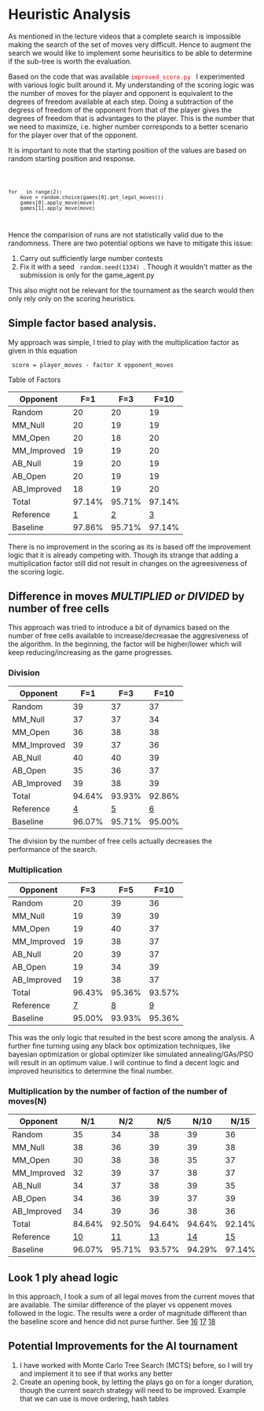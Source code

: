 # Heuristic Analysis

As mentioned in the lecture videos that a complete search is impossible making the search of the set of moves very difficult.
Hence to augment the search we would like to implement some heurisitics to be able to determine if the sub-tree is worth the
evaluation.
 
Based on the code that was available <code><span style="color:red">improved_score.py </span></code> I experimented with various 
logic built around it. My understanding of the scoring logic was the number of moves for the player and opponent  is equivalent
to the degrees of freedom available at each step. Doing a subtraction of the degress of freedom of the opponent from that of the
player gives the degrees of freedom that is advantages to the player. This is the number that we need to maximize, i.e. higher 
number corresponds to a better scenario for the player over that of the opponent. 

It is important to note that the starting position of the values are based on random starting position and response. 

<code>

    for _ in range(2):
        move = random.choice(games[0].get_legal_moves())
        games[0].apply_move(move)
        games[1].apply_move(move)
</code>

Hence the comparision of runs are not statistically valid due to the randomness. There are two potential options we have 
to mitigate this issue:
1. Carry out sufficiently large number contests
2. Fix it with a seed <code> random.seed(1334) </code>. Though it wouldn't matter as the submission is only for the game_agent.py 

This also might not be relevant for the tournament as the search would then only rely only on the scoring heuristics. 

## Simple factor based analysis. 

My approach was simple, I tried to play with the multiplication factor as given in this equation

<code> score = player_moves - <bold>factor</bold> X opponent_moves </code>

Table of Factors

| Opponent    | F=1                                                            | F=3                                                            | F=10                                                           |
|-------------|----------------------------------------------------------------|----------------------------------------------------------------|----------------------------------------------------------------|
| Random      | 20                                                             | 20                                                             | 19                                                             |
| MM_Null     | 20                                                             | 19                                                             | 19                                                             |
| MM_Open     | 20                                                             | 18                                                             | 20                                                             |
| MM_Improved | 19                                                             | 19                                                             | 20                                                             |
| AB_Null     | 19                                                             | 20                                                             | 19                                                             |
| AB_Open     | 20                                                             | 19                                                             | 19                                                             |
| AB_Improved | 18                                                             | 19                                                             | 20                                                             |
| Total       | 97.14%                                                         | 95.71%                                                         | 97.14%                                                         |
| Reference   | [1](https://gist.github.com/setuc/882a2e22ef43215a4103b866525a1ae9) | [2](https://gist.github.com/setuc/c0560d1b3dffca3b652b2f329568176c) | [3](https://gist.github.com/setuc/1d7570d7546735769cf0669664810edb) |
| Baseline    | 97.86%                                                         | 95.71%                                                         | 97.14%                                                         |

There is no improvement in the scoring as its is based off the improvement logic that it is already competing with. Though its 
strange that adding a multiplication factor still did not result in changes on the agreesiveness of the scoring logic. 

## Difference in moves *MULTIPLIED or DIVIDED* by number of free cells

This approach was tried to introduce a bit of dynamics based on the number of free cells available to increase/decreasae
the aggresiveness of the algorithm. In the beginning, the factor will be higher/lower which will keep reducing/increasing 
as the game progresses.  

### Division

| Opponent    | F=1                                                            | F=3                                                            | F=10                                                           |
|-------------|----------------------------------------------------------------|----------------------------------------------------------------|----------------------------------------------------------------|
| Random      | 39                                                             | 37                                                             | 37                                                             |
| MM_Null     | 37                                                             | 37                                                             | 34                                                             |
| MM_Open     | 36                                                             | 38                                                             | 38                                                             |
| MM_Improved | 39                                                             | 37                                                             | 36                                                             |
| AB_Null     | 40                                                             | 40                                                             | 39                                                             |
| AB_Open     | 35                                                             | 36                                                             | 37                                                             |
| AB_Improved | 39                                                             | 38                                                             | 39                                                             |
| Total       | 94.64%                                                         | 93.93%                                                         | 92.86%                                                         |
| Reference   | [4](https://gist.github.com/setuc/c9e443afb67e4dc3bda0055785d35ed3) | [5](https://gist.github.com/setuc/5b3151b458a90cb9fc7ccb6fcb576423) | [6](https://gist.github.com/setuc/cae5b6b4b25df67227f7413ad7438b2c) |
| Baseline    | 96.07%                                                         | 95.71%                                                         | 95.00%                                                         |

The division by the number of free cells actually decreases the performance of the search. 

### Multiplication

| Opponent    | F=3                                                            | F=5                                                            | F=10                                                           |
|-------------|----------------------------------------------------------------|----------------------------------------------------------------|----------------------------------------------------------------|
| Random      | 20                                                             | 39                                                             | 36                                                             |
| MM_Null     | 19                                                             | 39                                                             | 39                                                             |
| MM_Open     | 19                                                             | 40                                                             | 37                                                             |
| MM_Improved | 19                                                             | 38                                                             | 37                                                             |
| AB_Null     | 20                                                             | 39                                                             | 37                                                             |
| AB_Open     | 19                                                             | 34                                                             | 39                                                             |
| AB_Improved | 19                                                             | 38                                                             | 37                                                             |
| Total       | 96.43%                                                         | 95.36%                                                         | 93.57%                                                         |
| Reference   | [7](https://gist.github.com/setuc/11afc1db538a3e641a2dbb047a107e23) | [8](https://gist.github.com/setuc/43d0d789668f137c8e1128d2391a2e6e) | [9](https://gist.github.com/setuc/396391e4ecf68097cdd23310f8c66d01) |
| Baseline    | 95.00%                                                         | 93.93%                                                         | 95.36%                                                         |

This was the only logic that resulted in the best score among the analysis. A further fine turning using any black box 
optimization techniques, like bayesian optimization or global optimizer like simulated annealing/GAs/PSO will result in 
an optimum value. I will continue to find a decent logic and improved heurisitics to determine the final number. 

### Multiplication by the number of faction of the number of moves(N)

| Opponent    | N/1                                                              | N/2                                                              | N/5                                                              | N/10                                                             | N/15                                                             |
|-------------|------------------------------------------------------------------|------------------------------------------------------------------|------------------------------------------------------------------|------------------------------------------------------------------|------------------------------------------------------------------|
| Random      | 35                                                               | 34                                                               | 38                                                               | 39                                                               | 36                                                               |
| MM_Null     | 38                                                               | 36                                                               | 39                                                               | 39                                                               | 38                                                               |
| MM_Open     | 30                                                               | 38                                                               | 38                                                               | 35                                                               | 37                                                               |
| MM_Improved | 32                                                               | 39                                                               | 37                                                               | 38                                                               | 37                                                               |
| AB_Null     | 34                                                               | 37                                                               | 38                                                               | 39                                                               | 35                                                               |
| AB_Open     | 34                                                               | 36                                                               | 39                                                               | 37                                                               | 39                                                               |
| AB_Improved | 34                                                               | 39                                                               | 36                                                               | 38                                                               | 36                                                               |
| Total       | 84.64%                                                           | 92.50%                                                           | 94.64%                                                           | 94.64%                                                           | 92.14%                                                           |
| Reference   | [10](https://gist.github.com/setuc/5f500bcaa844a3664ae394d194145dd7) | [11](https://gist.github.com/setuc/1ba6549a613732420a09e6f5803dd0ba) | [13](https://gist.github.com/setuc/41fb5c236b78fdb1cad04ecbd7e9a5da) | [14](https://gist.github.com/setuc/78046712e1dd7c0f6f62935b1d2d2fdf) | [15](https://gist.github.com/setuc/08dce9f61216dc1a0d628718595debf7) |
| Baseline    | 96.07%                                                           | 95.71%                                                           | 93.57%                                                           | 94.29%                                                           | 97.14%                                                           |

## Look 1 ply ahead logic
In this approach, I took a sum of all legal moves from the current moves that are available. The similar difference of 
the player vs oppenent moves followed in the logic. The results were a order of magnitude different than the baseline
score and hence did not purse further. See [16](https://gist.github.com/setuc/3c84e8fc6a2b43a25a563c4fe9e80c75) [17](https://gist.github.com/setuc/f90df3e0f2e5e536ea4dcd5f08568ad2) [18](https://gist.github.com/setuc/24a1c4c2d61576a533d94cfb9814b5b8)


## Potential Improvements for the AI tournament
1. I have worked with Monte Carlo Tree Search (MCTS) before, so I will try and implement it to see if that works any better
2. Create an opening book, by letting the plays go on for a longer duration, though the current search strategy will need
to be improved. Example that we can use is move ordering, hash tables

